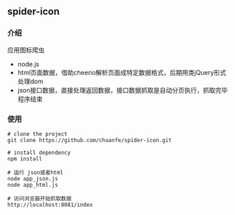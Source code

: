 ## spider-icon

### 介绍

应用图标爬虫

* node.js
* html页面数据，借助cheerio解析页面成特定数据格式，后期用类jQuery形式处理dom
* json接口数据，直接处理返回数据，接口数据抓取是自动分页执行，抓取完毕程序结束


### 使用

```console
# clone the project
git clone https://github.com/chuanfe/spider-icon.git

# install dependency
npm install

# 运行 json或者html
node app_json.js
node app_html.js

# 访问浏览器开始抓取数据
http://localhost:8081/index
```


